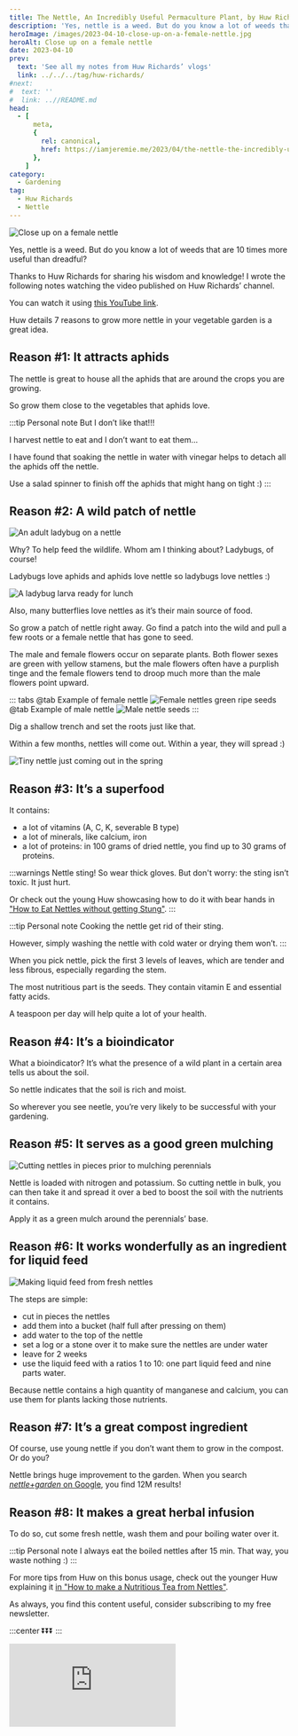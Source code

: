 ```yaml
---
title: The Nettle, An Incredibly Useful Permaculture Plant, by Huw Richards
description: 'Yes, nettle is a weed. But do you know a lot of weeds that are 10 times more useful than dreadful?'
heroImage: /images/2023-04-10-close-up-on-a-female-nettle.jpg
heroAlt: Close up on a female nettle
date: 2023-04-10
prev:
  text: 'See all my notes from Huw Richards’ vlogs'
  link: ../../../tag/huw-richards/
#next:
#  text: ''
#  link: ..//README.md
head:
  - [
      meta,
      {
        rel: canonical,
        href: https://iamjeremie.me/2023/04/the-nettle-the-incredibly-useful-permaculture-plant-huw-richards,
      },
    ]
category:
  - Gardening
tag:
  - Huw Richards
  - Nettle
---
```


![Close up on a female nettle](/images/2023-04-10-close-up-on-a-female-nettle.jpg 'Credits: image taken from Huw Richards’ vlog')

Yes, nettle is a weed. But do you know a lot of weeds that are 10 times more useful than dreadful?

Thanks to Huw Richards for sharing his wisdom and knowledge!
I wrote the following notes watching the video published on Huw Richards’ channel.

<!-- more -->

You can watch it using [this YouTube link](https://www.youtube.com/watch?v=lkUmwlJ5RQ8).

Huw details 7 reasons to grow more nettle in your vegetable garden is a great idea.

## Reason #1: It attracts aphids

The nettle is great to house all the aphids that are around the crops you are growing.

So grow them close to the vegetables that aphids love.

:::tip Personal note
But I don’t like that!!!

I harvest nettle to eat and I don’t want to eat them…

I have found that soaking the nettle in water with vinegar helps to detach all the aphids off the nettle.

Use a salad spinner to finish off the aphids that might hang on tight :)
:::

## Reason #2: A wild patch of nettle

![An adult ladybug on a nettle](./images/an-adult-ladybug-on-a-nettle.jpg 'Credits: image from the vlog of Huw Richards')

Why? To help feed the wildlife. Whom am I thinking about? Ladybugs, of course!

Ladybugs love aphids and aphids love nettle so ladybugs love nettles :)

![A ladybug larva ready for lunch](./images/a-ladybug-larva-ready-for-lunch.jpg 'Credits: image from the vlog of Huw Richards')

Also, many butterflies love nettles as it’s their main source of food.

So grow a patch of nettle right away. Go find a patch into the wild and pull a few roots or a female nettle that has gone to seed.

The male and female flowers occur on separate plants. Both flower sexes are green with yellow stamens, but the male flowers often have a purplish tinge and the female flowers tend to droop much more than the male flowers point upward.

::: tabs
@tab Example of female nettle
![Female nettles green ripe seeds](./images/female-nettles-green-ripe-seeds.jpg 'Credits: image from [wallpaperflare.com](https://www.wallpaperflare.com/nettles-ripe-seeds-plants-green-leaf-branch-foliage-wallpaper-wvxom)')
@tab Example of male nettle
![Male nettle seeds](./images/male-nettle-seeds.jpg 'Credits: image from [Harry Rose on Flickr.com](https://www.flickr.com/) (Original picture found at "https://www.flickr.com/photos/macleaygrassman/19363250773")')
:::

Dig a shallow trench and set the roots just like that.

Within a few months, nettles will come out. Within a year, they will spread :)

![Tiny nettle just coming out in the spring](./images/tiny-nettle-just-coming-out-in-the-spring.jpg 'Credits: image from the vlog of Huw Richards')

## Reason #3: It’s a superfood

It contains:

- a lot of vitamins (A, C, K, severable B type)
- a lot of minerals, like calcium, iron
- a lot of proteins: in 100 grams of dried nettle, you find up to 30 grams of proteins.

:::warnings Nettle sting!
So wear thick gloves. But don't worry: the sting isn’t toxic. It just hurt.

Or check out the young Huw showcasing how to do it with bear hands in ["How to Eat Nettles without getting Stung"](https://www.youtube.com/watch?v=Jy9yyMjtWWQ).
:::

:::tip Personal note
Cooking the nettle get rid of their sting.

However, simply washing the nettle with cold water or drying them won’t.
:::

When you pick nettle, pick the first 3 levels of leaves, which are tender and less fibrous, especially regarding the stem.

The most nutritious part is the seeds. They contain vitamin E and essential fatty acids.

A teaspoon per day will help quite a lot of your health.

## Reason #4: It’s a bioindicator

What a bioindicator? It’s what the presence of a wild plant in a certain area tells us about the soil.

So nettle indicates that the soil is rich and moist.

So wherever you see neetle, you’re very likely to be successful with your gardening.

## Reason #5: It serves as a good green mulching

![Cutting nettles in pieces prior to mulching perennials](./images/cutting-nettles-in-pieces-prior-to-mulching-perennials.jpg 'Credits: image from the vlog of Huw Richards')

Nettle is loaded with nitrogen and potassium. So cutting nettle in bulk, you can then take it and spread it over a bed to boost the soil with the nutrients it contains.

Apply it as a green mulch around the perennials’ base.

## Reason #6: It works wonderfully as an ingredient for liquid feed

![Making liquid feed from fresh nettles](./images/making-liquid-feed-from-fresh-nettles.jpg 'Credits: image from the vlog of Huw Richards')

The steps are simple:

- cut in pieces the nettles
- add them into a bucket (half full after pressing on them)
- add water to the top of the nettle
- set a log or a stone over it to make sure the nettles are under water
- leave for 2 weeks
- use the liquid feed with a ratios 1 to 10: one part liquid feed and nine parts water.

Because nettle contains a high quantity of manganese and calcium, you can use them for plants lacking those nutrients.

## Reason #7: It’s a great compost ingredient

Of course, use young nettle if you don’t want them to grow in the compost. Or do you?

Nettle brings huge improvement to the garden. When you search [_nettle+garden_ on Google](https://www.google.com/search?q=nettle+garden), you find 12M results!

## Reason #8: It makes a great herbal infusion

To do so, cut some fresh nettle, wash them and pour boiling water over it.

:::tip Personal note
I always eat the boiled nettles after 15 min. That way, you waste nothing :)
:::

For more tips from Huw on this bonus usage, check out the younger Huw explaining it [in "How to make a Nutritious Tea from Nettles"](https://www.youtube.com/watch?v=2qQSB0luBRY).

As always, you find this content useful, consider subscribing to my free newsletter.

:::center
⏬⏬⏬
:::

<!-- markdownlint-disable MD033 -->
<p class="newsletter-wrapper"><iframe class="newsletter-embed" src="https://iamjeremie.substack.com/embed" frameborder="0" scrolling="no"></iframe></p>
